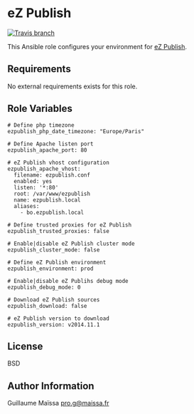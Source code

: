 eZ Publish
==========
[![Travis branch](https://img.shields.io/travis/GMaissa/ansible-role-ezpublish/master.svg)](https://travis-ci.org/GMaissa/ansible-role-ezpublish5)

This Ansible role configures your environment for [eZ Publish](http://www.ez.no).


Requirements
------------

No external requirements exists for this role.


Role Variables
--------------

    # Define php timezone
    ezpublish_php_date_timezone: "Europe/Paris"

    # Define Apache listen port
    ezpublish_apache_port: 80

    # eZ Publish vhost configuration
    ezpublish_apache_vhost:
      filename: ezpublish.conf
      enabled: yes
      listen: '*:80'
      root: /var/www/ezpublish
      name: ezpublish.local
      aliases:
        - bo.ezpublish.local

    # Define trusted proxies for eZ Publish
    ezpublish_trusted_proxies: false

    # Enable|disable eZ Publish cluster mode
    ezpublish_cluster_mode: false

    # Define eZ Publish environment
    ezpublish_environment: prod

    # Enable|disable eZ Publihs debug mode
    ezpublish_debug_mode: 0

    # Download eZ Publish sources
    ezpublish_download: false

    # eZ Publish version to download
    ezpublish_version: v2014.11.1


License
-------

BSD


Author Information
------------------

Guillaume Maïssa <pro.g@maissa.fr>
